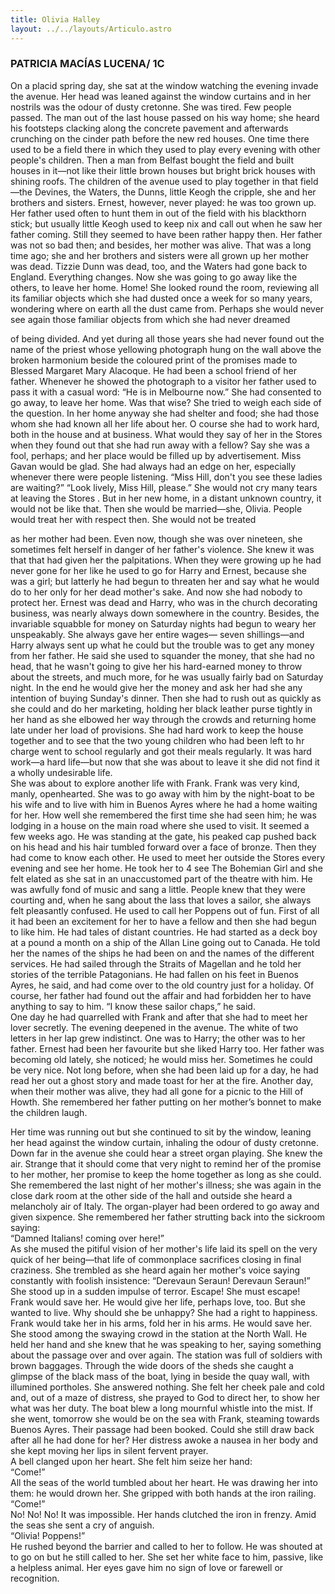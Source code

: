 ```yaml
---
title: Olivia Halley
layout: ../../layouts/Articulo.astro
---
```


### PATRICIA MACÍAS LUCENA/ 1C

On a placid spring day, she sat at the window watching the evening invade the avenue. Her
head was leaned against the window curtains and in her nostrils was the odour of dusty
cretonne. She was tired.
Few people passed. The man out of the last house passed on his way home; she heard his
footsteps clacking along the concrete pavement and afterwards crunching on the cinder path
before the new red houses. One time there used to be a field there in which they used to play
every evening with other people's children. Then a man from Belfast bought the field and built
houses in it—not like their little brown houses but bright brick houses with shining roofs. The
children of the avenue used to play together in that field—the Devines, the Waters, the Dunns,
little Keogh the cripple, she and her brothers and sisters. Ernest, however, never played: he
was too grown up. Her father used often to hunt them in out of the field with his blackthorn
stick; but usually little Keogh used to keep nix and call out when he saw her father coming. Still
they seemed to have been rather happy then. Her father was not so bad then; and besides, her
mother was alive. That was a long time ago; she and her brothers and sisters were all grown up
her mother was dead. Tizzie Dunn was dead, too, and the Waters had gone back to England.
Everything changes. Now she was going to go away like the others, to leave her home.
Home! She looked round the room, reviewing all its familiar objects which she had dusted
once a week for so many years, wondering where on earth all the dust came from. Perhaps she
would never see again those familiar objects from which she had never dreamed

of being divided. And yet during all those years she had never found out the name of the priest
whose yellowing photograph hung on the wall above the broken harmonium beside the
coloured print of the promises made to Blessed Margaret Mary Alacoque. He had been a
school friend of her father. Whenever he showed the photograph to a visitor her father used
to pass it with a casual word:
“He is in Melbourne now.”
She had consented to go away, to leave her home. Was that wise? She tried to weigh each
side of the question. In her home anyway she had shelter and food; she had those whom she
had known all her life about her. O course she had to work hard, both in the house and at
business. What would they say of her in the Stores when they found out that she had run away
with a fellow? Say she was a fool, perhaps; and her place would be filled up by advertisement.
Miss Gavan would be glad. She had always had an edge on her, especially whenever there
were people listening.
“Miss Hill, don't you see these ladies are waiting?”
“Look lively, Miss Hill, please.”
She would not cry many tears at leaving the Stores
. But in her new home, in a distant unknown country, it would not be like that. Then she would
be married—she, Olivia. People would treat her with respect then. She would not be treated

as her mother had been. Even now, though she was over nineteen, she sometimes felt herself
in danger of her father's violence. She knew it was that that had given her the palpitations.
When they were growing up he had never gone for her like he used to go for Harry and Ernest,
because she was a girl; but latterly he had begun to threaten her and say what he would do to
her only for her dead mother's sake. And now she had nobody to protect her. Ernest was dead
and Harry, who was in the church decorating business, was nearly always down somewhere in
the country. Besides, the invariable squabble for money on Saturday nights had begun to
weary her unspeakably. She always gave her entire wages— seven shillings—and Harry always
sent up what he could but the trouble was to get any money from her father. He said she used
to squander the money, that she had no head, that he wasn't going to give her his hard-earned
money to throw about the streets, and much more, for he was usually fairly bad on Saturday
night. In the end he would give her the money and ask her had she any intention of buying
Sunday's dinner. Then she had to rush out as quickly as she could and do her marketing,
holding her black leather purse tightly in her hand as she elbowed her way through the crowds
and returning home late under her load of provisions. She had hard work to keep the house
together and to see that the two young children who had been left to hr charge went to school
regularly and got their meals regularly. It was hard work—a hard life—but now that she was
about to leave it she did not find it a wholly undesirable life.  
She was about to explore another life with Frank. Frank was very kind, manly, openhearted.
She was to go away with him by the night-boat to be his wife and to live with him in Buenos
Ayres where he had a home waiting for her. How well she remembered the first time she had
seen him; he was lodging in a house on the main road where she used to visit. It seemed a few
weeks ago. He was standing at the gate, his peaked cap pushed back on his head and his hair
tumbled forward over a face of bronze. Then they had come to know each other. He used to
meet her outside the Stores every evening and see her home. He took her to 4 see The
Bohemian Girl and she felt elated as she sat in an unaccustomed part of the theatre with him.
He was awfully fond of music and sang a little. People knew that they were courting and, when
he sang about the lass that loves a sailor, she always felt pleasantly confused. He used to call
her Poppens out of fun. First of all it had been an excitement for her to have a fellow and then
she had begun to like him. He had tales of distant countries. He had started as a deck boy at a
pound a month on a ship of the Allan Line going out to Canada. He told her the names of the
ships he had been on and the names of the different services. He had sailed through the Straits
of Magellan and he told her stories of the terrible Patagonians. He had fallen on his feet in
Buenos Ayres, he said, and had come over to the old country just for a holiday. Of course, her
father had found out the affair and had forbidden her to have anything to say to him.
“I know these sailor chaps,” he said.  
One day he had quarrelled with Frank and after that she had to meet her lover secretly.
The evening deepened in the avenue. The white of two letters in her lap grew indistinct. One
was to Harry; the other was to her father. Ernest had been her favourite but she liked Harry
too. Her father was becoming old lately, she noticed; he would miss her. Sometimes he could
be very nice. Not long before, when she had been laid up for a day, he had read her out a
ghost story and made toast for her at the fire. Another day, when their mother was alive, they
had all gone for a picnic to the Hill of Howth. She remembered her father putting on her
mother’s bonnet to make the children laugh. 
  
Her time was running out but she continued to sit by the window, leaning her head against
the window curtain, inhaling the odour of dusty cretonne. Down far in the avenue she could
hear a street organ playing. She knew the air. Strange that it should come that very night to
remind her of the promise to her mother, her promise to keep the home together as long as
she could. She remembered the last night of her mother's illness; she was again in the close
dark room at the other side of the hall and outside she heard a melancholy air of Italy. The
organ-player had been ordered to go away and given sixpence. She remembered her father
strutting back into the sickroom saying:  
“Damned Italians! coming over here!”  
As she mused the pitiful vision of her mother's life laid its spell on the very quick of her
being—that life of commonplace sacrifices closing in final craziness. She trembled as she heard
again her mother's voice saying constantly with foolish insistence:
“Derevaun Seraun! Derevaun Seraun!”  
She stood up in a sudden impulse of terror. Escape! She must escape! Frank would save her.
He would give her life, perhaps love, too. But she wanted to live. Why should she be unhappy?
She had a right to happiness. Frank would take her in his arms, fold her in his arms. He would
save her.  
She stood among the swaying crowd in the station at the North Wall. He held her hand and
she knew that he was speaking to her, saying something about the passage over and over
again. The station was full of soldiers with brown baggages. Through the wide doors of the
sheds she caught a glimpse of the black mass of the boat, lying in beside the quay wall, with
illumined portholes. She answered nothing. She felt her cheek pale and cold and, out of a
maze of distress, she prayed to God to direct her, to show her what was her duty. The boat
blew a long mournful whistle into the mist. If she went, tomorrow she would be on the sea
with Frank, steaming towards Buenos Ayres. Their passage had been booked. Could she still
draw back after all he had done for her? Her distress awoke a nausea in her body and she kept
moving her lips in silent fervent prayer.  
A bell clanged upon her heart. She felt him seize her hand:    
“Come!”  
All the seas of the world tumbled about her heart. He was drawing her into them: he would
drown her. She gripped with both hands at the iron railing.  
“Come!”  
No! No! No! It was impossible. Her hands clutched the iron in frenzy. Amid the seas she sent a
cry of anguish.  
“Olivia! Poppens!”  
He rushed beyond the barrier and called to her to follow. He was shouted at to go on but he
still called to her. She set her white face to him, passive, like a helpless animal. Her eyes gave
him no sign of love or farewell or recognition.